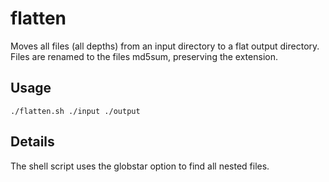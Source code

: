 # flatten
  Moves all files (all depths) from an input directory to a flat output
directory.  Files are renamed to the files md5sum, preserving the extension.

## Usage
```
./flatten.sh ./input ./output
```

## Details
  The shell script uses the globstar option to find all nested files.
